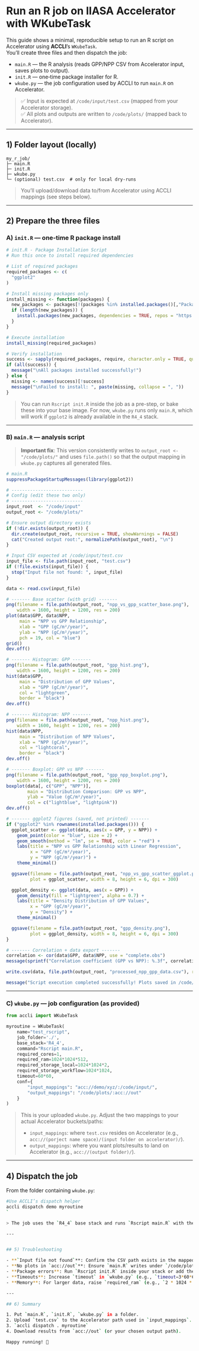 # Run an R job on IIASA Accelerator with **WKubeTask**

This guide shows a minimal, reproducible setup to run an R script on Accelerator using **ACCLI**’s `WKubeTask`.  
You’ll create three files and then dispatch the job:

- `main.R` — the R analysis (reads GPP/NPP CSV from Accelerator input, saves plots to output).
- `init.R` — one‑time package installer for R.
- `wkube.py` — the job configuration used by ACCLI to run `main.R` on Accelerator.

> ✅ Input is expected at `/code/input/test.csv` (mapped from your Accelerator storage).  
> ✅ All plots and outputs are written to `/code/plots/` (mapped back to Accelerator).

---

## 1) Folder layout (locally)

```
my_r_job/
├─ main.R
├─ init.R
├─ wkube.py
└─ (optional) test.csv  # only for local dry-runs
```

> You’ll upload/download data to/from Accelerator using ACCLI mappings (see steps below).

---

## 2) Prepare the three files

### A) `init.R` — one‑time R package install

```r
# init.R - Package Installation Script
# Run this once to install required dependencies

# List of required packages
required_packages <- c(
  "ggplot2"
)

# Install missing packages only
install_missing <- function(packages) {
  new_packages <- packages[!(packages %in% installed.packages()[,"Package"])]
  if (length(new_packages)) {
    install.packages(new_packages, dependencies = TRUE, repos = "https://cloud.r-project.org")
  }
}

# Execute installation
install_missing(required_packages)

# Verify installation
success <- sapply(required_packages, require, character.only = TRUE, quietly = TRUE)
if (all(success)) {
  message("\nAll packages installed successfully!")
} else {
  missing <- names(success)[!success]
  message("\nFailed to install: ", paste(missing, collapse = ", "))
}
```

> You can run `Rscript init.R` inside the job as a pre-step, or bake these into your base image. For now, `wkube.py` runs only `main.R`, which will work if `ggplot2` is already available in the `R4_4` stack.

---

### B) `main.R` — analysis script

> **Important fix**: This version consistently writes to `output_root <- "/code/plots/"` and uses `file.path()` so that the output mapping in `wkube.py` captures all generated files.

```r
# main.R
suppressPackageStartupMessages(library(ggplot2))

# ---------------------------
# Config (edit these two only)
# ---------------------------
input_root  <- "/code/input"
output_root <- "/code/plots/"

# Ensure output directory exists
if (!dir.exists(output_root)) {
  dir.create(output_root, recursive = TRUE, showWarnings = FALSE)
  cat("Created output root:", normalizePath(output_root), "\n")
}

# Input CSV expected at /code/input/test.csv
input_file <- file.path(input_root, "test.csv")
if (!file.exists(input_file)) {
  stop("Input file not found: ", input_file)
}

data <- read.csv(input_file)

# ------- Base scatter (with grid) -------
png(filename = file.path(output_root, "npp_vs_gpp_scatter_base.png"),
    width = 1600, height = 1200, res = 200)
plot(data$GPP, data$NPP,
     main = "NPP vs GPP Relationship",
     xlab = "GPP (gC/m²/year)",
     ylab = "NPP (gC/m²/year)",
     pch = 19, col = "blue")
grid()
dev.off()

# ------- Histogram: GPP -------
png(filename = file.path(output_root, "gpp_hist.png"),
    width = 1600, height = 1200, res = 200)
hist(data$GPP,
     main = "Distribution of GPP Values",
     xlab = "GPP (gC/m²/year)",
     col = "lightgreen",
     border = "black")
dev.off()

# ------- Histogram: NPP -------
png(filename = file.path(output_root, "npp_hist.png"),
    width = 1600, height = 1200, res = 200)
hist(data$NPP,
     main = "Distribution of NPP Values",
     xlab = "NPP (gC/m²/year)",
     col = "lightcoral",
     border = "black")
dev.off()

# ------- Boxplot: GPP vs NPP -------
png(filename = file.path(output_root, "gpp_npp_boxplot.png"),
    width = 1600, height = 1200, res = 200)
boxplot(data[, c("GPP", "NPP")],
        main = "Distribution Comparison: GPP vs NPP",
        ylab = "Value (gC/m²/year)",
        col = c("lightblue", "lightpink"))
dev.off()

# ------- ggplot2 figures (saved, not printed) -------
if ("ggplot2" %in% rownames(installed.packages())) {
  ggplot_scatter <- ggplot(data, aes(x = GPP, y = NPP)) +
    geom_point(color = "blue", size = 2) +
    geom_smooth(method = "lm", se = TRUE, color = "red") +
    labs(title = "NPP vs GPP Relationship with Linear Regression",
         x = "GPP (gC/m²/year)",
         y = "NPP (gC/m²/year)") +
    theme_minimal()

  ggsave(filename = file.path(output_root, "npp_vs_gpp_scatter_ggplot.png"),
         plot = ggplot_scatter, width = 8, height = 6, dpi = 300)

  ggplot_density <- ggplot(data, aes(x = GPP)) +
    geom_density(fill = "lightgreen", alpha = 0.7) +
    labs(title = "Density Distribution of GPP Values",
         x = "GPP (gC/m²/year)",
         y = "Density") +
    theme_minimal()

  ggsave(filename = file.path(output_root, "gpp_density.png"),
         plot = ggplot_density, width = 8, height = 6, dpi = 300)
}

# ------- Correlation + data export -------
correlation <- cor(data$GPP, data$NPP, use = "complete.obs")
message(sprintf("Correlation coefficient (GPP vs NPP): %.3f", correlation))

write.csv(data, file.path(output_root, "processed_npp_gpp_data.csv"), row.names = FALSE)

message("Script execution completed successfully! Plots saved in /code/plots/")
```

---

### C) `wkube.py` — job configuration (as provided)

```python
from accli import WKubeTask

myroutine = WKubeTask(
    name="test_rscript",
    job_folder='./',
    base_stack='R4_4',
    command="Rscript main.R",
    required_cores=1,
    required_ram=1024*1024*512,
    required_storage_local=1024*1024*2,
    required_storage_workflow=1024*1024,
    timeout=60*60,
    conf={
        "input_mappings": "acc://demo/xyz/:/code/input/",
        "output_mappings": "/code/plots/:acc://out"
    }
)
```
> This is your uploaded `wkube.py`. Adjust the two mappings to your actual Accelerator buckets/paths:
>
> - `input_mappings`: where `test.csv` resides on Accelerator (e.g., `acc://(porject name space)/(input folder on accelerator)/`).
> - `output_mappings`: where you want plots/results to land on Accelerator (e.g., `acc://(output folder)/`).

---


## 4) Dispatch the job

From the folder containing `wkube.py`:
```bash
#Use ACCLI’s dispatch helper
accli dispatch demo myroutine
`

> The job uses the `R4_4` base stack and runs `Rscript main.R` with the mappings you set.

---


## 5) Troubleshooting

- **`Input file not found`**: Confirm the CSV path exists in the mapped input (`accli ls <your acc path>`) and that `wkube.py` points to that path.
- **No plots in `acc://out`**: Ensure `main.R` writes under `/code/plots/` (this guide already does). Check `output_mappings` in `wkube.py`.
- **Package errors**: Run `Rscript init.R` inside your stack or add the packages to your base image. The public CRAN mirror is set in `init.R`.
- **Timeouts**: Increase `timeout` in `wkube.py` (e.g., `timeout=3*60*60`).
- **Memory**: For larger data, raise `required_ram` (e.g., `2 * 1024 * 1024 * 1024`).

---

## 6) Summary

1. Put `main.R`, `init.R`, `wkube.py` in a folder.
2. Upload `test.csv` to the Accelerator path used in `input_mappings`.
3. `accli dispatch . myroutine`
4. Download results from `acc://out` (or your chosen output path).

Happy running! 🚀
